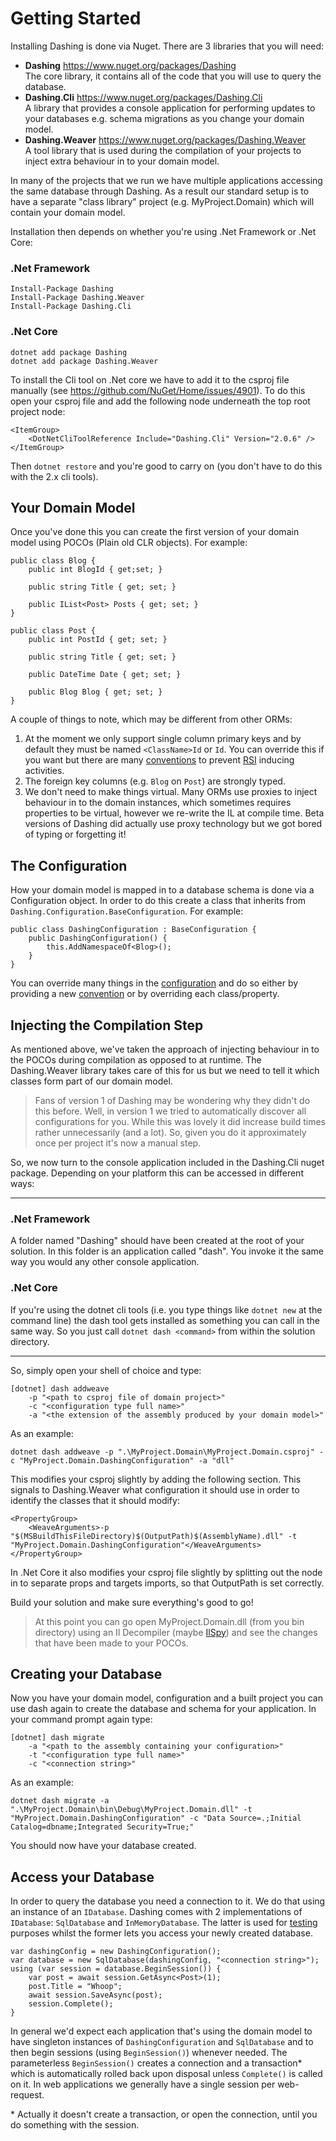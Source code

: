 # Getting Started

Installing Dashing is done via Nuget. There are 3 libraries that you will need:

- **Dashing** <https://www.nuget.org/packages/Dashing>  
 The core library, it contains all of the code that you will use to query the database.
- **Dashing.Cli** <https://www.nuget.org/packages/Dashing.Cli>  
 A library that provides a console application for performing updates to your databases e.g. schema migrations as you change your domain model.
- **Dashing.Weaver** <https://www.nuget.org/packages/Dashing.Weaver>  
 A tool library that is used during the compilation of your projects to inject extra behaviour in to your domain model.

In many of the projects that we run we have multiple applications accessing the same database through Dashing. 
As a result our standard setup is to have a separate "class library" project (e.g. MyProject.Domain) which will contain your 
domain model. 

Installation then depends on whether you're using .Net Framework or .Net Core:

### .Net Framework

```
Install-Package Dashing
Install-Package Dashing.Weaver
Install-Package Dashing.Cli
```

### .Net Core

```
dotnet add package Dashing
dotnet add package Dashing.Weaver
```

To install the Cli tool on .Net core we have to add it to the csproj file manually (see https://github.com/NuGet/Home/issues/4901). To do this open your csproj file and add the following node underneath the top root project node:

```
<ItemGroup>
    <DotNetCliToolReference Include="Dashing.Cli" Version="2.0.6" />
</ItemGroup>
```

Then `dotnet restore` and you're good to carry on (you don't have to do this with the 2.x cli tools).

## Your Domain Model

Once you've done this you can create the first version of your domain model using POCOs (Plain old CLR objects). For example:

```
public class Blog {
	public int BlogId { get;set; }

	public string Title { get; set; }

	public IList<Post> Posts { get; set; }
}

public class Post {
	public int PostId { get; set; }

	public string Title	{ get; set; }

	public DateTime Date { get; set; }

	public Blog Blog { get; set; }
}
```

A couple of things to note, which may be different from other ORMs:

1. At the moment we only support single column primary keys and by default they must be named `<ClassName>Id` or `Id`. You can override this if you want but there are many [conventions](configuration-conventions) to prevent [RSI](https://en.wikipedia.org/wiki/Repetitive_strain_injury) inducing activities.
2. The foreign key columns (e.g. `Blog` on `Post`) are strongly typed.
3. We don't need to make things virtual. Many ORMs use proxies to inject behaviour in to the domain instances, which sometimes requires properties to be virtual, however we re-write the IL at compile time. Beta versions of Dashing did actually use proxy technology but we got bored of typing or forgetting it! 

## The Configuration

How your domain model is mapped in to a database schema is done via a Configuration object. In order to do this create a class that inherits from `Dashing.Configuration.BaseConfiguration`. For example:

```
public class DashingConfiguration : BaseConfiguration {
    public DashingConfiguration() {
        this.AddNamespaceOf<Blog>();
    }
}
```

You can override many things in the [configuration](configuration) and do so either by providing a new [convention](configuration-conventions) or by overriding each class/property.

## Injecting the Compilation Step

As mentioned above, we've taken the approach of injecting behaviour in to the POCOs during compilation as opposed to at runtime. 
The Dashing.Weaver library takes care of this for us but we need to tell it which classes form part of our domain model.

> Fans of version 1 of Dashing may be wondering why they didn't do this before. Well, in version 1 we tried to automatically discover all configurations for you. While this was lovely it did increase build times rather unnecessarily (and a lot). So, given you do it approximately once per project it's now a manual step.

So, we now turn to the console application included in the Dashing.Cli nuget package. Depending on your platform this can be accessed in different ways:

___

### .Net Framework

A folder named "Dashing" should have been created at the root of your solution. In this folder is an application called "dash". You invoke it the same way you would any other console application.

### .Net Core

If you're using the dotnet cli tools (i.e. you type things like `dotnet new` at the command line) the dash tool gets installed as something you can call in the same way. So you just call `dotnet dash <command>` from within the solution directory.

___

So, simply open your shell of choice and type:

    [dotnet] dash addweave 
        -p "<path to csproj file of domain project>" 
        -c "<configuration type full name>" 
        -a "<the extension of the assembly produced by your domain model>"

As an example:

    dotnet dash addweave -p ".\MyProject.Domain\MyProject.Domain.csproj" -c "MyProject.Domain.DashingConfiguration" -a "dll"

This modifies your csproj slightly by adding the following section. This signals to Dashing.Weaver what configuration it should use in order to identify the classes that it should modify:

    <PropertyGroup>
        <WeaveArguments>-p "$(MSBuildThisFileDirectory)$(OutputPath)$(AssemblyName).dll" -t  "MyProject.Domain.DashingConfiguration"</WeaveArguments>
    </PropertyGroup>
	
In .Net Core it also modifies your csproj file slightly by splitting out the <Project> node in to separate props and targets imports, so that OutputPath is set correctly.

Build your solution and make sure everything's good to go! 

> At this point you can go open MyProject.Domain.dll (from you bin directory) using an Il Decompiler (maybe [IlSpy](https://github.com/icsharpcode/ILSpy)) and see the changes that have been made to your POCOs.

## Creating your Database

Now you have your domain model, configuration and a built project you can use dash again to create the database and schema for your application. In your command prompt again type:

    [dotnet] dash migrate
        -a "<path to the assembly containing your configuration>"
        -t "<configuration type full name>"
        -c "<connection string>"

As an example:

    dotnet dash migrate -a ".\MyProject.Domain\bin\Debug\MyProject.Domain.dll" -t "MyProject.Domain.DashingConfiguration" -c "Data Source=.;Initial Catalog=dbname;Integrated Security=True;"

You should now have your database created.

## Access your Database

In order to query the database you need a connection to it. We do that using an instance of an `IDatabase`. Dashing comes with 2 implementations of `IDatabase`: `SqlDatabase` and `InMemoryDatabase`. The latter is used for [testing](testing) purposes whilst the former lets you access your newly created database.

```
var dashingConfig = new DashingConfiguration();
var database = new SqlDatabase(dashingConfig, "<connection string>");
using (var session = database.BeginSession()) {
    var post = await session.GetAsync<Post>(1);
    post.Title = "Whoop";
    await session.SaveAsync(post);
    session.Complete();
}
``` 

In general we'd expect each application that's using the domain model to have singleton instances of `DashingConfiguration` and `SqlDatabase` and to then begin sessions (using `BeginSession()`) whenever needed. The parameterless `BeginSession()` creates a connection and a transaction* which is automatically rolled back upon disposal unless `Complete()` is called on it. In web applications we generally have a single session per web-request.

\* Actually it doesn't create a transaction, or open the connection, until you do something with the session.